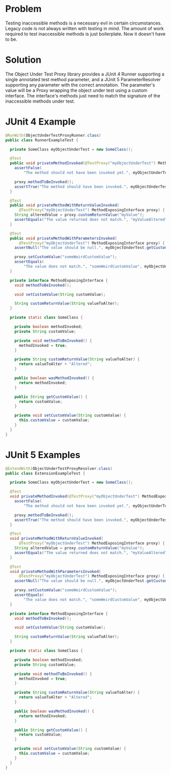# Problem
Testing inaccessible methods is a necessary evil in certain
circumstances. Legacy code is not always written with
testing in mind. The amount of work required to test
inaccessible methods is just boilerplate. Now it doesn't have
to be.

# Solution
The Object Under Test Proxy library provides a JUnit 4
Runner supporting a single annotated test method parameter,
and a JUnit 5 ParameterResolver supporting any parameter with
the correct annotation. The parameter's value will be a Proxy
wrapping the object under test using a custom interface. The
interface's methods just need to match the signature of the
inaccessible methods under test. 

# JUnit 4 Example
```java
@RunWith(ObjectUnderTestProxyRunner.class)
public class RunnerExampleTest {

  private SomeClass myObjectUnderTest = new SomeClass();

  @Test
  public void privateMethodInvoked(@TestProxy("myObjectUnderTest") MethodExposingInterface proxy) {
    assertFalse(
        "The method should not have been invoked yet.", myObjectUnderTest.wasMethodInvoked());

    proxy.methodToBeInvoked();
    assertTrue("The method should have been invoked.", myObjectUnderTest.wasMethodInvoked());
  }

  @Test
  public void privateMethodWithReturnValueInvoked(
      @TestProxy("myObjectUnderTest") MethodExposingInterface proxy) {
    String alteredValue = proxy.customReturnValue("myValue");
    assertEquals("The value returned does not match.", "myValueAltered", alteredValue);
  }

  @Test
  public void privateMethodWithParametersInvoked(
      @TestProxy("myObjectUnderTest") MethodExposingInterface proxy) {
    assertNull("The value should be null.", myObjectUnderTest.getCustomValue());

    proxy.setCustomValue("someWeirdCustomValue");
    assertEquals(
        "The value does not match.", "someWeirdCustomValue", myObjectUnderTest.getCustomValue());
  }

  private interface MethodExposingInterface {
    void methodToBeInvoked();

    void setCustomValue(String customValue);

    String customReturnValue(String valueToAlter);
  }

  private static class SomeClass {

    private boolean methodInvoked;
    private String customValue;

    private void methodToBeInvoked() {
      methodInvoked = true;
    }

    private String customReturnValue(String valueToAlter) {
      return valueToAlter + "Altered";
    }

    public boolean wasMethodInvoked() {
      return methodInvoked;
    }

    public String getCustomValue() {
      return customValue;
    }

    private void setCustomValue(String customValue) {
      this.customValue = customValue;
    }
  }
}
```

# JUnit 5 Examples
```java
@ExtendWith(ObjectUnderTestProxyResolver.class)
public class ExtensionExampleTest {

  private SomeClass myObjectUnderTest = new SomeClass();

  @Test
  void privateMethodInvoked(@TestProxy("myObjectUnderTest") MethodExposingInterface proxy) {
    assertFalse(
        "The method should not have been invoked yet.", myObjectUnderTest.wasMethodInvoked());

    proxy.methodToBeInvoked();
    assertTrue("The method should have been invoked.", myObjectUnderTest.wasMethodInvoked());
  }

  @Test
  void privateMethodWithReturnValueInvoked(
      @TestProxy("myObjectUnderTest") MethodExposingInterface proxy) {
    String alteredValue = proxy.customReturnValue("myValue");
    assertEquals("The value returned does not match.", "myValueAltered", alteredValue);
  }

  @Test
  void privateMethodWithParametersInvoked(
      @TestProxy("myObjectUnderTest") MethodExposingInterface proxy) {
    assertNull("The value should be null.", myObjectUnderTest.getCustomValue());

    proxy.setCustomValue("someWeirdCustomValue");
    assertEquals(
        "The value does not match.", "someWeirdCustomValue", myObjectUnderTest.getCustomValue());
  }

  private interface MethodExposingInterface {
    void methodToBeInvoked();

    void setCustomValue(String customValue);

    String customReturnValue(String valueToAlter);
  }

  private static class SomeClass {

    private boolean methodInvoked;
    private String customValue;

    private void methodToBeInvoked() {
      methodInvoked = true;
    }

    private String customReturnValue(String valueToAlter) {
      return valueToAlter + "Altered";
    }

    public boolean wasMethodInvoked() {
      return methodInvoked;
    }

    public String getCustomValue() {
      return customValue;
    }

    private void setCustomValue(String customValue) {
      this.customValue = customValue;
    }
  }
}
```
